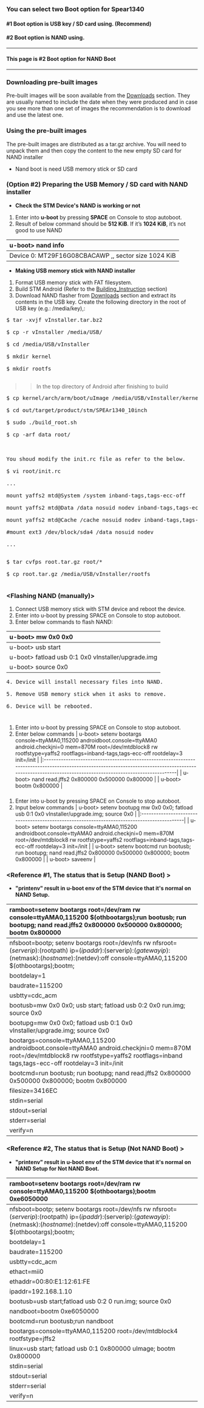 ### You can select two Boot option for Spear1340 ###
#### #1 Boot option is USB key / SD card using. (Recommend) ####
#### #2 Boot option is NAND using. ####

---

#### This page is #2 Boot option for NAND Boot ####

---

### Downloading pre-built images ###

Pre-built images will be soon available from the [Downloads](http://code.google.com/p/floid/downloads/list) section. They are usually named to include the date when they were produced and in case you see more than one set of images the recommendation is to download and use the latest one.

### Using the pre-built images ###

The pre-built images are distributed as a tar.gz archive. You will need to unpack them and then copy the content to the new empty SD card for NAND installer
  * Nand boot is need USB memory stick or SD card

### (Option #2) Preparing the USB Memory / SD card with NAND installer ###
  * **Check the STM Device's NAND is working or not**

  1. Enter into **u-boot** by pressing **SPACE** on Console to stop autoboot.
  1. Result of below command should be **512 KiB**. If it’s **1024 KiB**, it’s not good to use NAND

| u-boot> nand info |
|:------------------|
| Device 0: MT29F16G08CBACAWP   ,, sector size 1024 KiB |


  * **Making USB memory stick with NAND installer**
  1. Format USB memory stick with FAT filesystem.
  1. Build STM Android (Refer to the [Building\_Instruction](http://code.google.com/p/floid/wiki/BuildingInstructions_ICS) section)
  1. Download NAND flasher from [Downloads](http://code.google.com/p/floid/downloads/list) section and extract its contents in the USB key. Create the following directory in the root of USB key (e.g.: /media/key),:
<pre>
$ tar -xvjf vInstaller.tar.bz2<br>
$ cp -r vInstaller /media/USB/<br>
$ cd /media/USB/vInstaller<br>
$ mkdir kernel<br>
$ mkdir rootfs<br>
</pre>
> > In the top directory of Android after finishing to build
<pre>
$ cp kernel/arch/arm/boot/uImage /media/USB/vInstaller/kernel/uImage_android<br>
$ cd out/target/product/stm/SPEAr1340_10inch<br>
$ sudo ./build_root.sh<br>
$ cp -arf data root/<br>
<br>
You shoud modify the init.rc file as refer to the below.<br>
$ vi root/init.rc<br>
...<br>
mount yaffs2 mtd@System /system inband-tags,tags-ecc-off<br>
mount yaffs2 mtd@Data /data nosuid nodev inband-tags,tags-ecc-off<br>
mount yaffs2 mtd@Cache /cache nosuid nodev inband-tags,tags-ecc-off<br>
#mount ext3 /dev/block/sda4 /data nosuid nodev<br>
...<br>
</pre>
<pre>
$ tar cvfps root.tar.gz root/*<br>
$ cp root.tar.gz /media/USB/vInstaller/rootfs<br>
</pre>

### <Flashing NAND (manually)> ###
  1. Connect USB memory stick with STM device and reboot the device.
  1. Enter into u-boot by pressing SPACE on Console to stop autoboot.
  1. Enter below commands to flash NAND:

|u-boot> mw 0x0 0x0|
|:-----------------|
|u-boot> usb start |
|u-boot> fatload usb 0:1 0x0 vInstaller/upgrade.img|
|u-boot> source 0x0|

<pre>
4. Device will install necessary files into NAND.<br>
5. Remove USB memory stick when it asks to remove.<br>
6. Device will be rebooted.<br>
</pre>

### <Boot with Android on NAND> ###
  1. Enter into u-boot by pressing SPACE on Console to stop autoboot.
  1. Enter below commands
| u-boot> setenv bootargs console=ttyAMA0,115200 androidboot.console=ttyAMA0 android.checkjni=0 mem=870M root=/dev/mtdblock8 rw rootfstype=yaffs2 rootflags=inband-tags,tags-ecc-off rootdelay=3 init=/init |
|:----------------------------------------------------------------------------------------------------------------------------------------------------------------------------------------------------------|
| u-boot> nand read.jffs2 0x800000 0x500000 0x800000                                                                                                                                                        |
| u-boot> bootm 0x800000                                                                                                                                                                                    |


### <Setup u-boot to make flashing NAND and booting with NAND automatically> ###
  1. Enter into u-boot by pressing SPACE on Console to stop autoboot.
  1. Input below commands
| u-boot> setenv bootupg mw 0x0 0x0\; fatload usb 0:1 0x0 vInstaller/upgrade.img\; source 0x0 |
|:--------------------------------------------------------------------------------------------|
| u-boot> setenv bootargs console=ttyAMA0,115200 androidboot.console=ttyAMA0 android.checkjni=0 mem=870M root=/dev/mtdblock8 rw rootfstype=yaffs2 rootflags=inband-tags,tags-ecc-off rootdelay=3 init=/init |
| u-boot> setenv bootcmd run bootusb\; run bootupg\; nand read.jffs2 0x800000 0x500000 0x800000\; bootm 0x800000 |
| u-boot> saveenv                                                                             |

### <Reference #1, The status that is Setup (NAND Boot) > ###
  * **"printenv" result in u-boot env of the STM device that it's normal on NAND Setup.**

|ramboot=setenv bootargs root=/dev/ram rw console=ttyAMA0,115200 $(othbootargs);run bootusb; run bootupg; nand read.jffs2 0x800000 0x500000 0x800000; bootm 0x800000|
|:------------------------------------------------------------------------------------------------------------------------------------------------------------------|
|nfsboot=bootp; setenv bootargs root=/dev/nfs rw nfsroot=$(serverip):$(rootpath) ip=$(ipaddr):$(serverip):$(gatewayip):$(netmask):$(hostname):$(netdev):off console=ttyAMA0,115200 $(othbootargs);bootm;|
|bootdelay=1                                                                                                                                                        |
|baudrate=115200                                                                                                                                                    |
|usbtty=cdc\_acm                                                                                                                                                    |
|bootusb=mw 0x0 0x0; usb start; fatload usb 0:2 0x0 run.img; source 0x0                                                                                             |
|bootupg=mw 0x0 0x0; fatload usb 0:1 0x0 vInstaller/upgrade.img; source 0x0                                                                                         |
|bootargs=console=ttyAMA0,115200 androidboot.console=ttyAMA0 android.checkjni=0 mem=870M root=/dev/mtdblock8 rw rootfstype=yaffs2 rootflags=inband tags,tags-ecc-off rootdelay=3 init=/init|
|bootcmd=run bootusb; run bootupg; nand read.jffs2 0x800000 0x500000 0x800000; bootm 0x800000                                                                       |
|filesize=3416EC                                                                                                                                                    |
|stdin=serial                                                                                                                                                       |
|stdout=serial                                                                                                                                                      |
|stderr=serial                                                                                                                                                      |
|verify=n                                                                                                                                                           |


### <Reference #2, The status that is Setup (Not NAND Boot) > ###
  * **"printenv" result in u-boot env of the STM device that it's normal on NAND Setup for Not NAND Boot.**

|ramboot=setenv bootargs root=/dev/ram rw console=ttyAMA0,115200 $(othbootargs);bootm 0xe6050000|
|:----------------------------------------------------------------------------------------------|
|nfsboot=bootp; setenv bootargs root=/dev/nfs rw nfsroot=$(serverip):$(rootpath) ip=$(ipaddr):$(serverip):$(gatewayip):$(netmask):$(hostname):$(netdev):off console=ttyAMA0,115200 $(othbootargs);bootm;|
|bootdelay=1                                                                                    |
|baudrate=115200                                                                                |
|usbtty=cdc\_acm                                                                                |
|ethact=mii0                                                                                    |
|ethaddr=00:80:E1:12:61:FE                                                                      |
|ipaddr=192.168.1.10                                                                            |
|bootusb=usb start;fatload usb 0:2 0 run.img; source 0x0                                        |
|nandboot=bootm 0xe6050000                                                                      |
|bootcmd=run bootusb;run nandboot                                                               |
|bootargs=console=ttyAMA0,115200 root=/dev/mtdblock4 rootfstype=jffs2                           |
|linux=usb start; fatload usb 0:1 0x800000 uImage; bootm 0x800000                               |
|stdin=serial                                                                                   |
|stdout=serial                                                                                  |
|stderr=serial                                                                                  |
|verify=n                                                                                       |